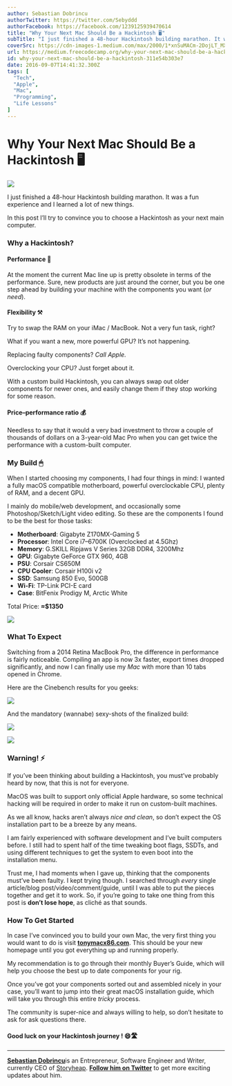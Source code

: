```yaml
---
author: Sebastian Dobrincu
authorTwitter: https://twitter.com/Sebyddd
authorFacebook: https://facebook.com/1239125939470614
title: "Why Your Next Mac Should Be a Hackintosh 🖥"
subTitle: "I just finished a 48-hour Hackintosh building marathon. It was a fun experience and I learned a lot of new things...."
coverSrc: https://cdn-images-1.medium.com/max/2000/1*xnSuMACm-2DojLT_MX8ZRA.png
url: https://medium.freecodecamp.org/why-your-next-mac-should-be-a-hackintosh-311e54b303e7
id: why-your-next-mac-should-be-a-hackintosh-311e54b303e7
date: 2016-09-07T14:41:32.300Z
tags: [
  "Tech",
  "Apple",
  "Mac",
  "Programming",
  "Life Lessons"
]
---
```

# Why Your Next Mac Should Be a Hackintosh 🖥







![](https://cdn-images-1.medium.com/max/2000/1*xnSuMACm-2DojLT_MX8ZRA.png)







I just finished a 48-hour Hackintosh building marathon. It was a fun experience and I learned a lot of new things.

In this post I’ll try to convince you to choose a Hackintosh as your next main computer.

### **Why a Hackintosh?**

#### Performance 🚀

At the moment the current Mac line up is pretty obsolete in terms of the performance. Sure, new products are just around the corner, but you be one step ahead by building your machine with the components you want (_or need_).

#### Flexibility ⚒

Try to swap the RAM on your iMac / MacBook. Not a very fun task, right?

What if you want a new, more powerful GPU? It’s not happening.

Replacing faulty components? _Call Apple._

Overclocking your CPU? Just forget about it.

With a custom build Hackintosh, you can always swap out older components for newer ones, and easily change them if they stop working for some reason.

#### Price–performance ratio 💰

Needless to say that it would a very bad investment to throw a couple of thousands of dollars on a 3-year-old Mac Pro when you can get twice the performance with a custom-built computer.

### My Build 🖱

When I started choosing my components, I had four things in mind: I wanted a fully macOS compatible motherboard, powerful overclockable CPU, plenty of RAM, and a decent GPU.

I mainly do mobile/web development, and occasionally some Photoshop/Sketch/Light video editing. So these are the components I found to be the best for those tasks:

*   **Motherboard**: Gigabyte Z170MX-Gaming 5
*   **Processor**: Intel Core i7–6700K (Overclocked at 4.5Ghz)
*   **Memory**: G.SKILL Ripjaws V Series 32GB DDR4, 3200Mhz
*   **GPU**: Gigabyte GeForce GTX 960, 4GB
*   **PSU**: Corsair CS650M
*   **CPU Cooler**: Corsair H100i v2
*   **SSD**: Samsung 850 Evo, 500GB
*   **Wi-Fi**: TP-Link PCI-E card
*   **Case**: BitFenix Prodigy M, Arctic White

Total Price: **≈$1350**



![](https://cdn-images-1.medium.com/max/1600/1*EZRyvU2gJhPXHkzuol4fiw.jpeg)



### What To Expect

Switching from a 2014 Retina MacBook Pro, the difference in performance is fairly noticeable. Compiling an app is now 3x faster, export times dropped significantly, and now I can finally use my _Mac_ with more than 10 tabs opened in Chrome.

Here are the Cinebench results for you geeks:



![](https://cdn-images-1.medium.com/max/1600/1*J-qJ6WZv64vQF-Qa1nhqJg.png)



And the mandatory (wannabe) sexy-shots of the finalized build:







![](https://cdn-images-1.medium.com/max/1200/1*urjvb9NotR8oozQHQdRmwQ.png)





![](https://cdn-images-1.medium.com/max/1200/1*xnSuMACm-2DojLT_MX8ZRA.png)







### Warning! ⚡️

If you’ve been thinking about building a Hackintosh, you must’ve probably heard by now, that this is not for everyone.

MacOS was built to support only official Apple hardware, so some technical hacking will be required in order to make it run on custom-built machines.

As we all know, hacks aren’t always _nice and clean_, so don’t expect the OS installation part to be a breeze by any means.

I am fairly experienced with software development and I’ve built computers before. I still had to spent half of the time tweaking boot flags, SSDTs, and using different techniques to get the system to even boot into the installation menu.

Trust me, I had moments when I gave up, thinking that the components must’ve been faulty. I kept trying though. I searched through _every_ single article/blog post/video/comment/guide, until I was able to put the pieces together and get it to work. So, if you’re going to take one thing from this post is **don’t lose hope**, as cliché as that sounds.

### How To Get Started

In case I’ve convinced you to build your own Mac, the very first thing you would want to do is visit [**tonymacx86.com**](http://www.tonymacx86.com/). This should be your new homepage until you got everything up and running properly.

My recommendation is to go through their monthly Buyer’s Guide, which will help you choose the best up to date components for your rig.

Once you’ve got your components sorted out and assembled nicely in your case, you’ll want to jump into their great macOS installation guide, which will take you through this entire _tricky_ process.

The community is super-nice and always willing to help, so don’t hesitate to ask for ask questions there.

#### Good luck on your Hackintosh journey ! 😄🛣











* * *







[**Sebastian Dobrincu**](http://dobrincu.co)is an Entrepreneur, Software Engineer and Writer, currently CEO of [Storyheap](https://storyheap.com). [**Follow him on Twitter**](http://twitter.com/Sebyddd) to get more exciting updates about him.








